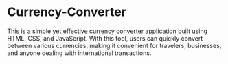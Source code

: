 # Currency-Converter
This is a simple yet effective currency converter application built using HTML, CSS, and JavaScript. With this tool, users can quickly convert between various currencies, making it convenient for travelers, businesses, and anyone dealing with international transactions.
